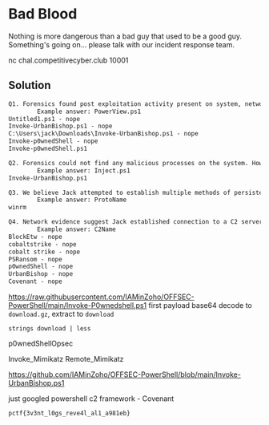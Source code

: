 # Bad Blood

Nothing is more dangerous than a bad guy that used to be a good guy. Something's going on... please talk with our incident response team.

nc chal.competitivecyber.club 10001 

## Solution

```txt
Q1. Forensics found post exploitation activity present on system, network and security event logs. What post-exploitation script did the attacker run to conduct this activity?
        Example answer: PowerView.ps1
Untitled1.ps1 - nope
Invoke-UrbanBishop.ps1 - nope
C:\Users\jack\Downloads\Invoke-UrbanBishop.ps1 - nope
Invoke-p0wnedShell - nope
Invoke-p0wnedShell.ps1

Q2. Forensics could not find any malicious processes on the system. However, network traffic indicates a callback was still made from his system to a device outside the network. We believe jack used process injection to facilitate this. What script helped him accomplish this?
        Example answer: Inject.ps1
Invoke-UrbanBishop.ps1

Q3. We believe Jack attempted to establish multiple methods of persistence. What windows protocol did Jack attempt to abuse to create persistence?
        Example answer: ProtoName
winrm

Q4. Network evidence suggest Jack established connection to a C2 server. What C2 framework is jack using?
        Example answer: C2Name
BlockEtw - nope
cobaltstrike - nope
cobalt strike - nope
PSRansom - nope
p0wnedShell - nope
UrbanBishop - nope
Covenant - nope
```

https://raw.githubusercontent.com/IAMinZoho/OFFSEC-PowerShell/main/Invoke-P0wnedshell.ps1
first payload base64 decode to `download.gz`, extract to `download`

`strings download | less`

p0wnedShellOpsec

Invoke_Mimikatz
Remote_Mimikatz

https://github.com/IAMinZoho/OFFSEC-PowerShell/blob/main/Invoke-UrbanBishop.ps1

just googled powershell c2 framework - Covenant

`pctf{3v3nt_l0gs_reve4l_al1_a981eb}`
